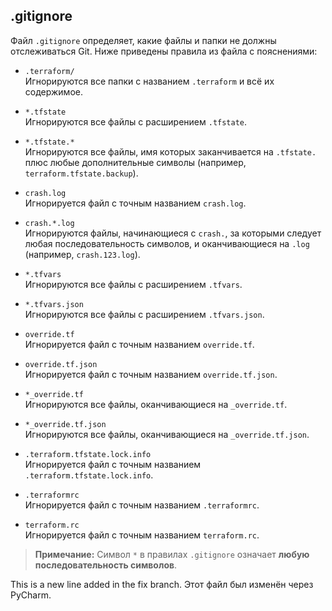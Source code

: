 ## .gitignore

Файл `.gitignore` определяет, какие файлы и папки не должны отслеживаться Git. Ниже приведены правила из файла с пояснениями:

- `.terraform/`  
  Игнорируются все папки с названием `.terraform` и всё их содержимое.

- `*.tfstate`  
  Игнорируются все файлы с расширением `.tfstate`.

- `*.tfstate.*`  
  Игнорируются все файлы, имя которых заканчивается на `.tfstate.` плюс любые дополнительные символы (например, `terraform.tfstate.backup`).

- `crash.log`  
  Игнорируется файл с точным названием `crash.log`.

- `crash.*.log`  
  Игнорируются файлы, начинающиеся с `crash.`, за которыми следует любая последовательность символов, и оканчивающиеся на `.log` (например, `crash.123.log`).

- `*.tfvars`  
  Игнорируются все файлы с расширением `.tfvars`.

- `*.tfvars.json`  
  Игнорируются все файлы с расширением `.tfvars.json`.

- `override.tf`  
  Игнорируется файл с точным названием `override.tf`.

- `override.tf.json`  
  Игнорируется файл с точным названием `override.tf.json`.

- `*_override.tf`  
  Игнорируются все файлы, оканчивающиеся на `_override.tf`.

- `*_override.tf.json`  
  Игнорируются все файлы, оканчивающиеся на `_override.tf.json`.

- `.terraform.tfstate.lock.info`  
  Игнорируется файл с точным названием `.terraform.tfstate.lock.info`.

- `.terraformrc`  
  Игнорируется файл с точным названием `.terraformrc`.

- `terraform.rc`  
  Игнорируется файл с точным названием `terraform.rc`.

> **Примечание:** Символ `*` в правилах `.gitignore` означает **любую последовательность символов**.



This is a new line added in the fix branch.
Этот файл был изменён через PyCharm.
